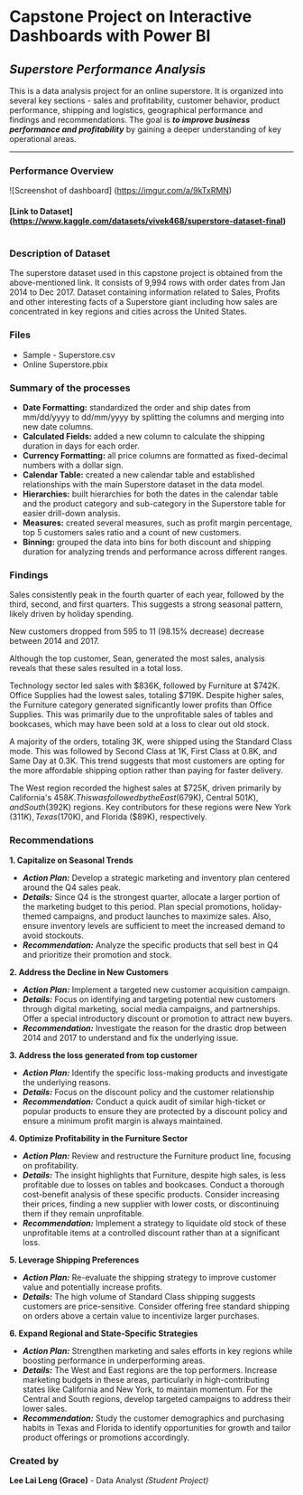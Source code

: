 # Capstone Project on Interactive Dashboards with Power BI
## _Superstore Performance Analysis_

This is a data analysis project for an online superstore.  It is organized into several key sections - sales and profitability, customer behavior, product performance, shipping and logistics, geographical performance and findings and recommendations.  The goal is **_to improve business performance and profitability_** by gaining a deeper understanding of key operational areas.

---

### Performance Overview
![Screenshot of dashboard] (https://imgur.com/a/9kTxRMN)

#### [Link to Dataset] (https://www.kaggle.com/datasets/vivek468/superstore-dataset-final)

#

### Description of Dataset

The superstore dataset used in this capstone project is obtained from the above-mentioned link.  It consists of 9,994 rows with order dates from Jan 2014 to Dec 2017.  Dataset containing information related to Sales, Profits and other interesting facts of a Superstore giant including how sales are concentrated in key regions and cities across the United States.

### Files
- Sample - Superstore.csv
- Online Superstore.pbix

### Summary of the processes

- **Date Formatting:** standardized the order and ship dates from mm/dd/yyyy to dd/mm/yyyy by splitting the columns and merging into new date columns.
- **Calculated Fields:** added a new column to calculate the shipping duration in days for each order.
- **Currency Formatting:** all price columns are formatted as fixed-decimal numbers with a dollar sign.
- **Calendar Table:** created a new calendar table and established relationships with the main Superstore dataset in the data model. 
- **Hierarchies:** built hierarchies for both the dates in the calendar table and the product category and sub-category in the Superstore table for easier drill-down analysis.
- **Measures:** created several measures, such as profit margin percentage, top 5 customers sales ratio and a count of new customers.
- **Binning:** grouped the data into bins for both discount and shipping duration for analyzing trends and performance across different ranges.

### Findings

Sales consistently peak in the fourth quarter of each year, followed by the third, second, and first quarters.  This suggests a strong seasonal pattern, likely driven by holiday spending.

New customers dropped from 595 to 11 (98.15% decrease) decrease between 2014 and 2017.

Although the top customer, Sean, generated the most sales, analysis reveals that these sales resulted in a total loss.

Technology sector led sales with $836K, followed by Furniture at $742K. Office Supplies had the lowest sales, totaling $719K.  Despite higher sales, the Furniture category generated significantly lower profits than Office Supplies. This was primarily due to the unprofitable sales of tables and bookcases, which may have been sold at a loss to clear out old stock.

A majority of the orders, totaling 3K, were shipped using the Standard Class mode. This was followed by Second Class at 1K, First Class at 0.8K, and Same Day at 0.3K.  This trend suggests that most customers are opting for the more affordable shipping option rather than paying for faster delivery.

The West region recorded the highest sales at $725K, driven primarily by California's $458K. This was followed by the East ($679K), Central $501K), and South ($392K) regions. Key contributors for these regions were New York ($311K), Texas ($170K), and Florida ($89K), respectively.

### Recommendations

**1. Capitalize on Seasonal Trends**
- **_Action Plan:_** Develop a strategic marketing and inventory plan centered around the Q4 sales peak.
- **_Details:_** Since Q4 is the strongest quarter, allocate a larger portion of the marketing budget to this period. Plan special promotions, holiday-themed campaigns, and product launches to maximize sales.  Also, ensure inventory levels are sufficient to meet the increased demand to avoid stockouts.
- **_Recommendation:_** Analyze the specific products that sell best in Q4 and prioritize their promotion and stock.

**2. Address the Decline in New Customers**
- **_Action Plan:_** Implement a targeted new customer acquisition campaign.
- **_Details:_** Focus on identifying and targeting potential new customers through digital marketing, social media campaigns, and partnerships. Offer a special introductory discount or promotion to attract new buyers.
- **_Recommendation:_** Investigate the reason for the drastic drop between 2014 and 2017 to understand and fix the underlying issue.

**3.  Address the loss generated from top customer**
- **_Action Plan:_** Identify the specific loss-making products and investigate the underlying reasons.
- **_Details:_** Focus on the discount policy and the customer relationship
- **_Recommendation:_** Conduct a quick audit of similar high-ticket or popular products to ensure they are protected by a discount policy and ensure a minimum profit margin is always maintained.

**4. Optimize Profitability in the Furniture Sector**
- **_Action Plan:_** Review and restructure the Furniture product line, focusing on profitability.
- **_Details:_** The insight highlights that Furniture, despite high sales, is less profitable due to losses on tables and bookcases. Conduct a thorough cost-benefit analysis of these specific products. Consider increasing their prices, finding a new supplier with lower costs, or discontinuing them if they remain unprofitable.
- **_Recommendation:_** Implement a strategy to liquidate old stock of these unprofitable items at a controlled discount rather than at a significant loss.

**5. Leverage Shipping Preferences**
- **_Action Plan:_** Re-evaluate the shipping strategy to improve customer value and potentially increase profits.
- **_Details:_** The high volume of Standard Class shipping suggests customers are price-sensitive.  Consider offering free standard shipping on orders above a certain value to incentivize larger purchases. 

**6. Expand Regional and State-Specific Strategies**
- **_Action Plan:_** Strengthen marketing and sales efforts in key regions while boosting performance in underperforming areas.
- **_Details:_** The West and East regions are the top performers. Increase marketing budgets in these areas, particularly in high-contributing states like California and New York, to maintain momentum. For the Central and South regions, develop targeted campaigns to address their lower sales.
- **_Recommendation:_** Study the customer demographics and purchasing habits in Texas and Florida to identify opportunities for growth and tailor product offerings or promotions accordingly.

### Created by
**Lee Lai Leng (Grace)** - Data Analyst *(Student Project)*



  
